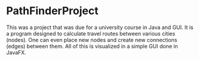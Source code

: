 # PathFinderProject
This was a project that was due for a university course in Java and GUI.
It is a program designed to calculate travel routes between various cities (nodes). One can even place new nodes and create new connections (edges) between them.
All of this is visualized in a simple GUI done in JavaFX.
